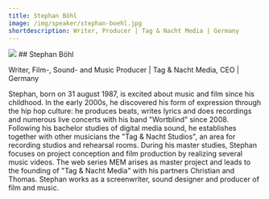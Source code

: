 ```yaml
---
title: Stephan Böhl
image: /img/speaker/stephan-boehl.jpg
shortdescription: Writer, Producer | Tag & Nacht Media | Germany
---
```

<img src="/img/speaker/stephan-boehl.jpg">
## Stephan Böhl

Writer, Film-, Sound- and Music Producer | Tag & Nacht Media, CEO | Germany

Stephan, born on 31 august 1987, is excited about music and film since his childhood. In the early 2000s, he discovered his form of expression through the hip hop culture: he produces beats, writes lyrics and does recordings and numerous live concerts with his band "Wortblind" since 2008. Following his bachelor studies of digital media sound, he establishes together with other musicians the "Tag & Nacht Studios", an area for recording studios and rehearsal rooms. During his master studies, Stephan focuses on project conception and film production by realizing several music videos. The web series MEM arises as master project and leads to the founding of "Tag & Nacht Media" with his partners Christian and Thomas. Stephan works as a screenwriter, sound designer and producer of film and music.

